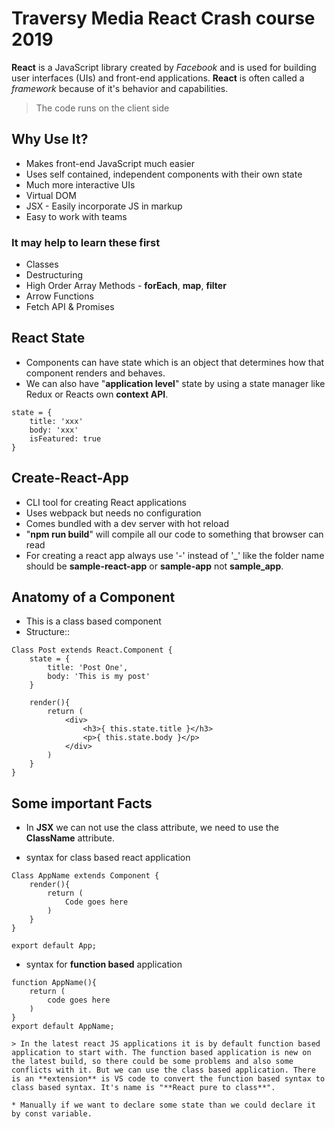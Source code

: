 # Traversy Media React Crash course 2019

**React** is a JavaScript library created by _Facebook_ and is used for building user interfaces (UIs) and front-end applications. **React** is often called a _framework_ because of it's behavior and capabilities.

> The code runs on the client side

## Why Use It?

- Makes front-end JavaScript much easier
- Uses self contained, independent components with their own state
- Much more interactive UIs
- Virtual DOM
- JSX - Easily incorporate JS in markup
- Easy to work with teams

### It may help to learn these first

- Classes
- Destructuring
- High Order Array Methods - **forEach**, **map**, **filter**
- Arrow Functions
- Fetch API & Promises

## React State

- Components can have state which is an object that determines how that component renders and behaves.
- We can also have "**application level**" state by using a state manager like Redux or Reacts own **context API**.

```react
state = {
	title: 'xxx'
	body: 'xxx'
	isFeatured: true
}
```

## Create-React-App

- CLI tool for creating React applications
- Uses webpack but needs no configuration
- Comes bundled with a dev server with hot reload
- "**npm run build**" will compile all our code to something that browser can read
- For creating a react app always use '-' instead of '\_' like the folder name should be **sample-react-app** or **sample-app** not **sample_app**.

## Anatomy of a Component

- This is a class based component
- Structure::

```react
Class Post extends React.Component {
	state = {
		title: 'Post One',
		body: 'This is my post'
	}

	render(){
		return (
			<div>
				<h3>{ this.state.title }</h3>
				<p>{ this.state.body }</p>
			</div>
		)
	}
}
```

## Some important Facts

- In **JSX** we can not use the class attribute, we need to use the **ClassName** attribute.

- syntax for class based react application

```react
Class AppName extends Component {
	render(){
		return (
			Code goes here
		)
	}
}

export default App;
```

- syntax for **function based** application

```react
function AppName(){
	return (
		code goes here
	)
}
export default AppName;

> In the latest react JS applications it is by default function based application to start with. The function based application is new on the latest build, so there could be some problems and also some conflicts with it. But we can use the class based application. There is an **extension** is VS code to convert the function based syntax to class based syntax. It's name is "**React pure to class**".

* Manually if we want to declare some state than we could declare it by const variable.
```
